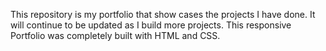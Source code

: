 This repository is my portfolio that show cases the projects I have done.
It will continue to be updated as I build more projects.
This responsive Portfolio was completely built with HTML and CSS.